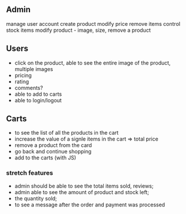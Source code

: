 ## Admin
manage user account 
create product
modify price 
remove items 
control stock items 
modify product - image, size, remove a product 

## Users
- click on the product, able to see the entire image of the product, multiple images
- pricing 
- rating 
- comments? 
- able to add to carts 
- able to login/logout 

## Carts 
- to see the list of all the products in the cart
- increase the value of a signle items in the cart => total price 
- remove a product from the card 
- go back and continue shopping 
- add to the carts (with JS)

### stretch features
- admin should be able to see the total items sold, reviews;
- admin able to see the amount of product and stock left;
- the quantity sold; 
- to see a message after the order and payment was processed 